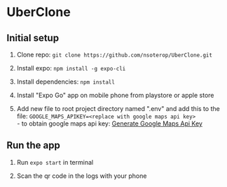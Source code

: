 # UberClone

## Initial setup

1. Clone repo:
    `git clone https://github.com/nsoterop/UberClone.git`
    
2. Install expo:
    `npm install -g expo-cli`
    
3. Install dependencies:
    `npm install`

4. Install "Expo Go" app on mobile phone from playstore or apple store

5. Add new file to root project directory named ".env" and add this to the file: `GOOGLE_MAPS_APIKEY=<replace with google maps api key>`
        <br/>- to obtain google maps api key: [Generate Google Maps Api Key](https://developers.google.com/maps/documentation/embed/get-api-key#:~:text=Go%20to%20the%20Google%20Maps%20Platform%20%3E%20Credentials%20page.&text=On%20the%20Credentials%20page%2C%20click,Click%20Close)


## Run the app

1. Run `expo start` in terminal

2. Scan the qr code in the logs with your phone
